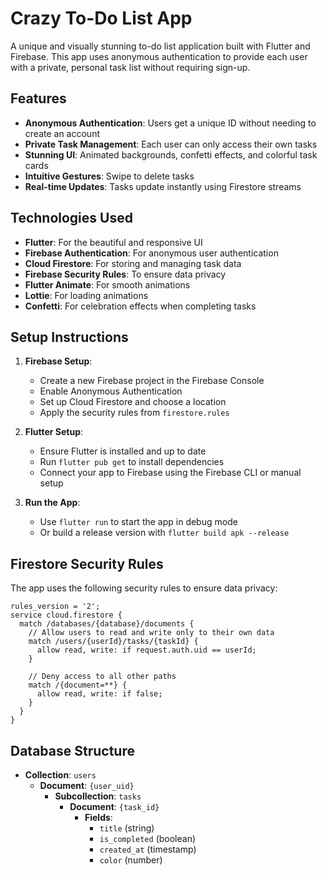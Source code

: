 # Crazy To-Do List App

A unique and visually stunning to-do list application built with Flutter and Firebase. This app uses anonymous authentication to provide each user with a private, personal task list without requiring sign-up.

## Features

- **Anonymous Authentication**: Users get a unique ID without needing to create an account
- **Private Task Management**: Each user can only access their own tasks
- **Stunning UI**: Animated backgrounds, confetti effects, and colorful task cards
- **Intuitive Gestures**: Swipe to delete tasks
- **Real-time Updates**: Tasks update instantly using Firestore streams

## Technologies Used

- **Flutter**: For the beautiful and responsive UI
- **Firebase Authentication**: For anonymous user authentication
- **Cloud Firestore**: For storing and managing task data
- **Firebase Security Rules**: To ensure data privacy
- **Flutter Animate**: For smooth animations
- **Lottie**: For loading animations
- **Confetti**: For celebration effects when completing tasks

## Setup Instructions

1. **Firebase Setup**:
   - Create a new Firebase project in the Firebase Console
   - Enable Anonymous Authentication
   - Set up Cloud Firestore and choose a location
   - Apply the security rules from `firestore.rules`

2. **Flutter Setup**:
   - Ensure Flutter is installed and up to date
   - Run `flutter pub get` to install dependencies
   - Connect your app to Firebase using the Firebase CLI or manual setup

3. **Run the App**:
   - Use `flutter run` to start the app in debug mode
   - Or build a release version with `flutter build apk --release`

## Firestore Security Rules

The app uses the following security rules to ensure data privacy:

```
rules_version = '2';
service cloud.firestore {
  match /databases/{database}/documents {
    // Allow users to read and write only to their own data
    match /users/{userId}/tasks/{taskId} {
      allow read, write: if request.auth.uid == userId;
    }
    
    // Deny access to all other paths
    match /{document=**} {
      allow read, write: if false;
    }
  }
}
```

## Database Structure

- **Collection**: `users`
  - **Document**: `{user_uid}`
    - **Subcollection**: `tasks`
      - **Document**: `{task_id}`
        - **Fields**:
          - `title` (string)
          - `is_completed` (boolean)
          - `created_at` (timestamp)
          - `color` (number)
